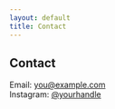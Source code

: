 ```yaml
---
layout: default
title: Contact
---
```


## Contact

Email: [you@example.com](mailto:you@example.com)  
Instagram: [@yourhandle](https://instagram.com/yourhandle)